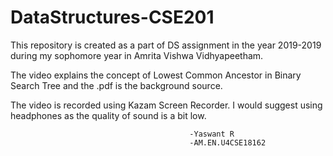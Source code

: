 # DataStructures-CSE201

This repository is created as a part of DS assignment in the year 2019-2019 during my sophomore year in Amrita Vishwa Vidhyapeetham. 

The video explains the concept of Lowest Common Ancestor in Binary Search Tree and the .pdf is the background source.

The video is recorded using Kazam Screen Recorder. I would suggest using headphones as the quality of sound is a bit low. 
                                                                                                                    
                                                                                                                    
                                            -Yaswant R
                                            -AM.EN.U4CSE18162
